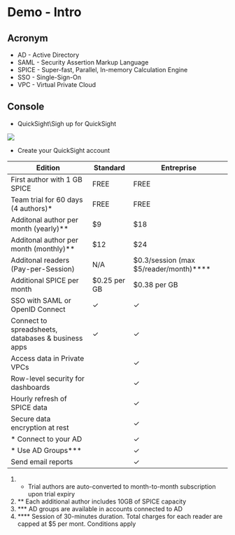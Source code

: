 # Demo - Intro

## Acronym
* AD - Active Directory
* SAML - Security Assertion Markup Language
* SPICE - Super-fast, Parallel, In-memory Calculation Engine
* SSO - Single-Sign-On
* VPC - Virtual Private Cloud


## Console
* QuickSight\Sigh up for QuickSight

[<img src="https://i.imgur.com/sL3MN3M.png">](https://i.imgur.com/sL3MN3M.png)

* Create your QuickSight account

| Edition                                            | Standard     | Entreprise                                 |
| -------------------------------------------------- | ------------ | ------------------------------------------ |
| First author with 1 GB SPICE                       | FREE         | FREE                                       |
| Team trial for 60 days (4 authors)\*               | FREE         | FREE                                       |
| Additonal author per month (yearly)\*\*            | $9           | $18                                        |
| Additonal author per month (monthly)\*\*           | $12          | $24                                        |
| Additonal readers (Pay-per-Session)                | N/A          | $0.3/session (max $5/reader/month)\*\*\*\* |
| Additional SPICE per month                         | $0.25 per GB | $0.38 per GB                               |
| SSO with SAML or OpenID Connect                    | ✓            | ✓                                          |
| Connect to spreadsheets, databases & business apps | ✓            | ✓                                          |
| Access data in Private VPCs                        |              | ✓                                          |
| Row-level security for dashboards                  |              | ✓                                          |
| Hourly refresh of SPICE data                       |              | ✓                                          |
| Secure data encryption at rest                     |              | ✓                                          |
| \* Connect to your AD                              |              | ✓                                          |
| \* Use AD Groups\*\*\*                             |              | ✓                                          |
| Send email reports                                 |              | ✓                                          |

1) * Trial authors are auto-converted to month-to-month subscription upon trial expiry
2) ** Each additional author includes 10GB of SPICE capacity
3) *** AD groups are available in accounts connected to AD
4) **** Session of 30-minutes duration. Total charges for each reader are capped at $5 per mont. Conditions apply
